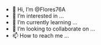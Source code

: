- 👋 Hi, I’m @Flores76A
- 👀 I’m interested in ...
- 🌱 I’m currently learning ...
- 💞️ I’m looking to collaborate on ...
- 📫 How to reach me ...

<!---
Flores76A/Flores76A is a ✨ special ✨ repository because its `README.md` (this file) appears on your GitHub profile.
You can click the Preview link to take a look at your changes.
--->
